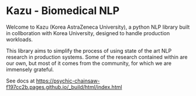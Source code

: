 # Kazu - Biomedical NLP

Welcome to Kazu (Korea AstraZeneca University), a python NLP library built in collboration with Korea University,
designed to handle production workloads.

This library aims to simplify the process of using state of the art NLP research in production systems. Some of the 
research contained within are our own, but most of it comes from the community, for which we are immensely grateful.

See docs at https://psychic-chainsaw-f197cc2b.pages.github.io/_build/html/index.html